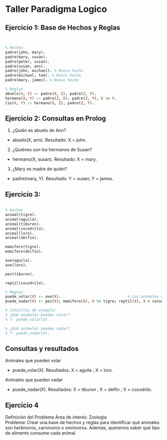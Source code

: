 # Taller Paradigma Logico
## Ejercicio 1: Base de Hechos y Reglas
```prolog


% Hechos
padre(john, mary).
padre(mary, susan).
padre(peter, susan).
padre(susan, ann).
padre(john, michael). % Nuevo hecho
padre(michael, tom). % Nuevo hecho
padre(mary, james). % Nuevo hecho

% Reglas
abuelo(X, Y) :- padre(X, Z), padre(Z, Y).
hermano(X, Y) :- padre(Z, X), padre(Z, Y), X \= Y.
tio(X, Y) :- hermano(X, Z), padre(Z, Y).
```

## Ejercicio 2: Consultas en Prolog



 1. ¿Quién es abuelo de Ann?
- abuelo(X, ann).
 Resultado:
 X = john.

 2. ¿Quiénes son los hermanos de Susan?
- hermano(X, susan).
 Resultado:
 X = mary.

 3. ¿Mary es madre de quién?
- padre(mary, Y).
 Resultado:
 Y = susan;
 Y = james.
## Ejercicio 3:
```prolog

% Hechos
animal(tigre).       
animal(aguila).      
animal(tiburon).     
animal(cocodrilo).  
animal(loro).      
animal(delfin).    

mamifero(tigre).     
mamifero(delfin).    

ave(aguila).        
ave(loro).         

pez(tiburon).       

reptil(cocodrilo). 

% Reglas
puede_volar(X) :- ave(X).                              % Los animales que son aves pueden volar
puede_nadar(X) :- pez(X); mamifero(X), X \= tigre; reptil(X), X = cocodrilo.  % Pueden nadar los peces, algunos mamíferos (excepto el tigre), y los cocodrilos

% Consultas de ejemplo:
% ¿Qué animales pueden volar?
% ?- puede_volar(X).

% ¿Qué animales pueden nadar?
% ?- puede_nadar(X).
```


## Consultas y resultados

Animales que pueden volar
- puede_volar(X).
 Resultados:
 X = aguila ;
 X = loro.

 Animales que pueden nadar
- puede_nadar(X).
 Resultados:
 X = tiburon ;
 X = delfin ;
 X = cocodrilo.

## Ejercicio 4

Definición del Problema
Área de interés: Zoología <br>
Problema: Crear una base de hechos y reglas para identificar qué animales son herbívoros, carnívoros o omnívoros. Además, queremos saber qué tipo de alimento consume cada animal.
